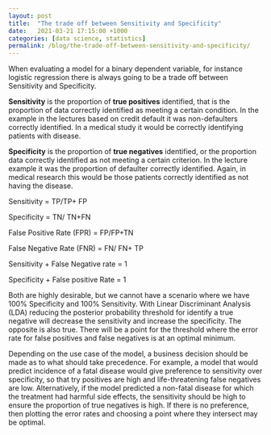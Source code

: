 ```yaml
---
layout: post
title:  "The trade off between Sensitivity and Specificity"
date:   2021-03-21 17:15:00 +1000
categories: [data science, statistics]
permalink: /blog/the-trade-off-between-sensitivity-and-specificity/
---
```


When evaluating a model for a binary dependent variable, for instance logistic regression there is always going to be a trade off between Sensitivity and Specificity.

**Sensitivity** is the proportion of **true positives** identified, that is the proportion of data correctly identified as meeting a certain condition. In the example in the lectures based on credit default it was non-defaulters correctly identified. In a medical study it would be correctly identifying patients with disease.

**Specificity** is the proportion of **true negatives** identified, or the proportion data correctly identified as not meeting a certain criterion. In the lecture example it was the proportion of defaulter correctly identified. Again, in medical research this would be those patients correctly identified as not having the disease.

Sensitivity = TP/TP+ FP

Specificity = TN/ TN+FN

False Positive Rate (FPR) = FP/FP+TN

False Negative Rate (FNR) = FN/ FN+ TP

Sensitivity + False Negative rate = 1

Specificity + False positive Rate = 1

Both are highly desirable, but we cannot have a scenario where we have 100% Specificity and 100% Sensitivity. With Linear Discriminant Analysis (LDA) reducing the posterior probability threshold for identify a true negative will decrease the sensitivity and increase the specificity. The opposite is also true. There will be a point for the threshold where the error rate for false positives and false negatives is at an optimal minimum.

Depending on the use case of the model, a business decision should be made as to what should take precedence. For example, a model that would predict incidence of a fatal disease would give preference to sensitivity over specificity, so that try positives are high and life-threatening false negatives are low. Alternatively, if the model predicted a non-fatal disease for which the treatment had harmful side effects, the sensitivity should be high to ensure the proportion of true negatives is high. If there is no preference, then plotting the error rates and choosing a point where they intersect may be optimal.
